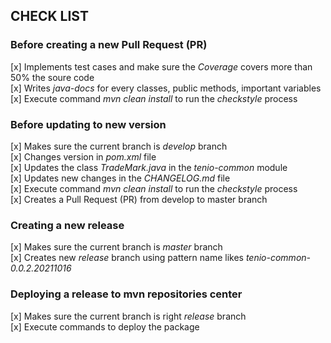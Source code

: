 ## CHECK LIST

### Before creating a new Pull Request (PR)
[x] Implements test cases and make sure the *Coverage* covers more than 50% the soure code  
[x] Writes *java-docs* for every classes, public methods, important variables  
[x] Execute command *mvn clean install* to run the *checkstyle* process  

### Before updating to new version
[x] Makes sure the current branch is *develop* branch  
[x] Changes version in *pom.xml* file  
[x] Updates the class *TradeMark.java* in the *tenio-common* module  
[x] Updates new changes in the *CHANGELOG.md* file  
[x] Execute command *mvn clean install* to run the *checkstyle* process  
[x] Creates a Pull Request (PR) from develop to master branch  

### Creating a new release
[x] Makes sure the current branch is *master* branch  
[x] Creates new *release* branch using pattern name likes *tenio-common-0.0.2.20211016*  

### Deploying a release to mvn repositories center
[x] Makes sure the current branch is right *release* branch  
[x] Execute commands to deploy the package  
